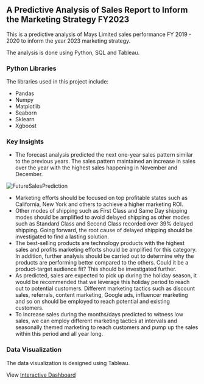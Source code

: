 ## A Predictive Analysis of Sales Report to Inform the Marketing Strategy FY2023
This is a predictive analysis of Mays Limited sales performance FY 2019 - 2020 to inform the year 2023 marketing strategy.

The analysis is done using Python, SQL and Tableau.

### Python Libraries
The libraries used in this project include:
- Pandas
- Numpy
- Matplotlib
- Seaborn
- Sklearn
- Xgboost

### Key Insights
- The forecast analysis predicted the next one-year sales pattern similar to the previous years. The sales pattern maintained an increase in sales over the year with the highest sales happening in November and December.
 
 ![FutureSalesPrediction](https://user-images.githubusercontent.com/113240043/207306559-d18221d3-41bf-4116-ad59-07595d196158.png)
 
- Marketing efforts should be focused on top profitable states such as California, New York and others to achieve a higher marketing ROI.
- Other modes of shipping such as First Class and Same Day shipping modes should be amplified to avoid delayed shipping as other modes such as Standard Class and Second Class recorded over 39% delayed shipping. Going forward, the root cause of delayed shipping should be investigated to find a lasting solution.
- The best-selling products are technology products with the highest sales and profits marketing efforts should be amplified for this category. In addition, further analysis should be carried out to determine why the products are performing better compared to the others. Could it be a product-target audience fit? This should be investigated further. 
- As predicted, sales are expected to pick up during the holiday season, it would be recommended that we leverage this holiday period to reach out to potential customers. Different marketing tactics such as discount sales, referrals, content marketing, Google ads, influencer marketing and so on should be employed to reach potential and existing customers.
- To increase sales during the months/days predicted to witness low sales, we can employ different marketing tactics at intervals and seasonally themed marketing to reach customers and pump up the sales within this period and all year long. 

### Data Visualization
The data visualization is designed using Tableau.

View [Interactive Dashboard](https://public.tableau.com/views/SalesPerfromanceAnalysis_16709202250510/Mays?:language=en-US&publish=yes&:display_count=n&:origin=viz_share_link)
